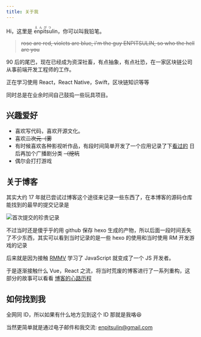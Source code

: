 ```yaml
---
title: 关于我
---
```


Hi，这里是 <ruby>enpitsu<rp>(</rp><rt>えんぴつ</rt><rp>)</rp>lin</ruby>，你可以叫我铅笔。

> ~~rose are red, violets are blue, i'm the guy ENPITSULIN, so who the hell are you~~

90 后的尾巴，现在已经成为资深社畜，有点抽象，有点社恐，在一家区块链公司从事前端开发工程师的工作。

正在学习使用 React，React Native，Swift，区块链知识等等

同时总是在业余时间自己鼓捣一些玩具项目。

## 兴趣爱好

- 喜欢写代码，喜欢开源文化。
- 喜欢~~二次元（雾~~
- 有时候喜欢各种影视听作品，有段时间简单开发了一个应用记录了下[看过的](https://records.enpitsulin.xyz/) 日后再加个广播剧分类 ~~（挖坑~~
- 偶尔会打打游戏

## 关于博客

其实大约 17 年就已尝试过博客这个途径来记录一些东西了，在本博客的源码仓库能找到的最早的提交记录是

![首次提交的珍贵记录](ipfs://QmVuju37QXVgmYAatQRQVhbQMFxqteoEKHzSuPVSYaLuV7)

不过当时还是傻乎乎的用 github 保存 hexo 生成的产物，所以后面一段时间丢失了不少东西，其实可以看到当时记录的是一些 hexo 的使用和当时使用 RM 开发游戏的记录

后来就是因为接触 [RMMV](https://store.steampowered.com/app/363890/RPG_Maker_MV/) 学习了 JavaScript 就变成了一个 JS 开发者。

于是逐渐接触什么 Vue，React 之流，将当时荒废的博客进行了一系列重构，这部分的故事可以看看 [博客的心路历程](/content-migrate-from-sanity)

## 如何找到我

全网同 ID，所以如果有什么地方见到这个 ID 那就是我咯😆

当然更简单就是通过电子邮件和我交流: [enpitsulin@gmail.com](mailto:enpitsulin@gmail.com)
